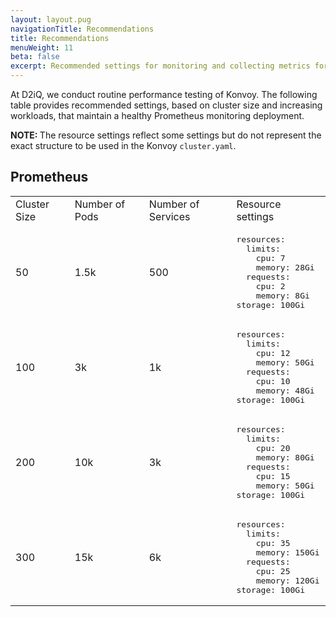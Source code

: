 ```yaml
---
layout: layout.pug
navigationTitle: Recommendations
title: Recommendations
menuWeight: 11
beta: false
excerpt: Recommended settings for monitoring and collecting metrics for Kubernetes, platform services, and applications deployed on the Konvoy cluster
---
```


At D2iQ, we conduct routine performance testing of Konvoy. The following table provides recommended settings, based on cluster size and increasing workloads, that maintain a healthy Prometheus monitoring deployment.

<p class="message--note"><strong>NOTE: </strong>The resource settings reflect some settings but do not represent the exact structure to be used in the Konvoy <code>cluster.yaml</code>.</p>

## Prometheus

<table>
  <tr>
    <td>Cluster Size</td>
    <td>Number of Pods</td>
    <td>Number of Services</td>
    <td>Resource settings</td>
  </tr>
  <tr>
    <td>50</td>
    <td>1.5k</td>
    <td>500</td>
    <td>
<pre>
resources:
  limits:
    cpu: 7
    memory: 28Gi
  requests:
    cpu: 2
    memory: 8Gi
storage: 100Gi
</pre>
    </td>
    </tr>
    <tr>
      <td>100</td>
      <td>3k</td>
      <td>1k</td>
      <td>
<pre>
resources:
  limits:
    cpu: 12
    memory: 50Gi
  requests:
    cpu: 10
    memory: 48Gi
storage: 100Gi
</pre>
    </td>
    </tr>
    <tr>
      <td>200</td>
      <td>10k</td>
      <td>3k</td>
      <td>
<pre>
resources:
  limits:
    cpu: 20
    memory: 80Gi
  requests:
    cpu: 15
    memory: 50Gi
storage: 100Gi
</pre>
      </td>
      </tr>
      <tr>
        <td>300</td>
        <td>15k</td>
        <td>6k</td>
        <td>
<pre>
resources:
  limits:
    cpu: 35
    memory: 150Gi
  requests:
    cpu: 25
    memory: 120Gi
storage: 100Gi
</pre>
        </td>
  </tr>
</table>
